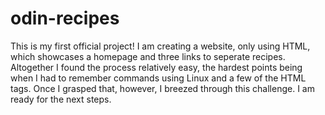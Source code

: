 # odin-recipes
This is my first official project! I am creating a website, only using HTML, which showcases a homepage and three links to seperate recipes. Altogether I found the process relatively easy, the hardest points being when I had to remember commands using Linux and a few of the HTML tags. Once I grasped that, however, I breezed through this challenge. I am ready for the next steps.